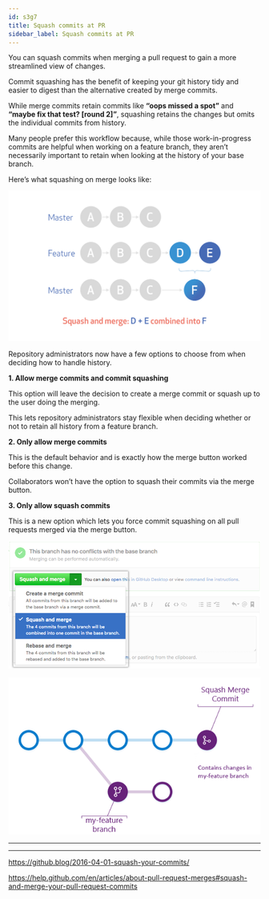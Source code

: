 ```yaml
---
id: s3g7
title: Squash commits at PR
sidebar_label: Squash commits at PR
---
```


You can squash commits when merging a pull request to gain a more streamlined view of changes.



Commit squashing has the benefit of keeping your git history tidy and easier to digest than the alternative created by merge commits.


While merge commits retain commits like **“oops missed a spot”** and **“maybe fix that test? [round 2]”**, squashing retains the changes but omits the individual commits from history.

Many people prefer this workflow because, while those work-in-progress commits are helpful when working on a feature branch, they aren’t necessarily important to retain when looking at the history of your base branch.



Here’s what squashing on merge looks like:



![xxx](https://raw.githubusercontent.com/ChickenKyiv/awesome-git-article/master/img/PR/squash-diagramm.png)



Repository administrators now have a few options to choose from when deciding how to handle history.


**1. Allow merge commits and commit squashing**

This option will leave the decision to create a merge commit or squash up to the user doing the merging.

This lets repository administrators stay flexible when deciding whether or not to retain all history from a feature branch.


**2. Only allow merge commits**

This is the default behavior and is exactly how the merge button worked before this change.

Collaborators won’t have the option to squash their commits via the merge button.


**3. Only allow squash commits**

This is a new option which lets you force commit squashing on all pull requests merged via the merge button.

![xxx](https://raw.githubusercontent.com/ChickenKyiv/awesome-git-article/master/img/PR/squash-and-merge.png)


![xxx](https://raw.githubusercontent.com/ChickenKyiv/awesome-git-article/master/img/PR/squash_merge.png)



---
---

https://github.blog/2016-04-01-squash-your-commits/




https://help.github.com/en/articles/about-pull-request-merges#squash-and-merge-your-pull-request-commits
